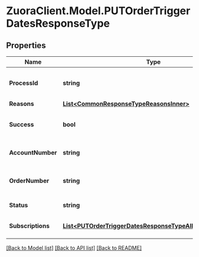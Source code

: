 # ZuoraClient.Model.PUTOrderTriggerDatesResponseType

## Properties

Name | Type | Description | Notes
------------ | ------------- | ------------- | -------------
**ProcessId** | **string** | The Id of the process that handle the operation.  | [optional] 
**Reasons** | [**List&lt;CommonResponseTypeReasonsInner&gt;**](CommonResponseTypeReasonsInner.md) |  | [optional] 
**Success** | **bool** | Indicates whether the call succeeded.  | [optional] 
**AccountNumber** | **string** | The account number for the order. | [optional] 
**OrderNumber** | **string** | The order number of the order updated. | [optional] 
**Status** | **string** | Status of the order. | [optional] 
**Subscriptions** | [**List&lt;PUTOrderTriggerDatesResponseTypeAllOfSubscriptions&gt;**](PUTOrderTriggerDatesResponseTypeAllOfSubscriptions.md) | The subscriptions updated. | [optional] 

[[Back to Model list]](../README.md#documentation-for-models) [[Back to API list]](../README.md#documentation-for-api-endpoints) [[Back to README]](../README.md)

